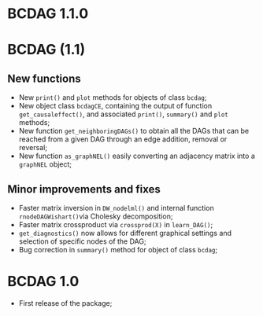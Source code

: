 # BCDAG 1.1.0

# BCDAG (1.1)

## New functions
* New `print()` and `plot` methods for objects of class `bcdag`;
* New object class `bcdagCE`, containing the output of function `get_causaleffect()`, and associated `print()`, `summary()` and `plot` methods;
* New function `get_neighboringDAGs()` to obtain all the DAGs that can be reached from a given DAG through an edge addition, removal or reversal;
* New function `as_graphNEL()` easily converting an adjacency matrix into a `graphNEL` object;

## Minor improvements and fixes
* Faster matrix inversion in `DW_nodelml()` and internal function `rnodeDAGWishart()`via Cholesky decomposition;
* Faster matrix crossproduct via `crossprod(X)` in `learn_DAG()`;
* `get_diagnostics()` now allows for different graphical settings and selection of specific nodes of the DAG;
* Bug correction in `summary()` method for object of class `bcdag`;


# BCDAG 1.0

* First release of the package;
